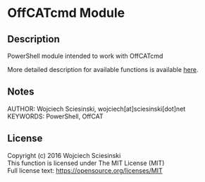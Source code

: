# OffCATcmd Module
## Description
PowerShell module intended to work with OffCATcmd

More detailed description for available functions is available [here](/docs/OffCATcmd.md).

## Notes
AUTHOR: Wojciech Sciesinski, wojciech[at]sciesinski[dot]net  
KEYWORDS: PowerShell, OffCAT

## License
Copyright (c) 2016 Wojciech Sciesinski  
This function is licensed under The MIT License (MIT)  
Full license text: https://opensource.org/licenses/MIT
